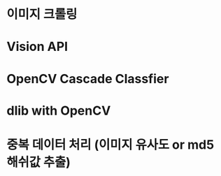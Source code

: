 # 이미지 크롤링

# Vision API

# OpenCV Cascade Classfier

# dlib with OpenCV

# 중복 데이터 처리 (이미지 유사도 or md5 해쉬값 추출)
